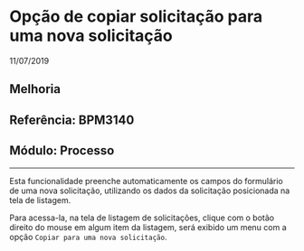 # Opção de copiar solicitação para uma nova solicitação
11/07/2019
## Melhoria
## Referência: BPM3140
## Módulo: Processo
***

Esta funcionalidade preenche automaticamente os campos do formulário de uma nova solicitação, utilizando os dados da solicitação posicionada na tela de listagem.

Para acessa-la, na tela de listagem de solicitações, clique com o botão direito do mouse em algum item da listagem, será exibido um menu com a opção `Copiar para uma nova solicitação`.